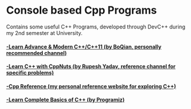 # Console based Cpp Programs
Contains some useful C++ Programs, developed through DevC++ during my 2nd semester at University.

#### [-Learn Advance & Modern C++/C++11 (by BoQian, personally recommended channel)](https://www.youtube.com/user/BoQianTheProgrammer/playlists)
#### [-Learn C++ with CppNuts (by Rupesh Yadav, reference channel for specific problems)](https://www.youtube.com/c/CppNuts/playlists)
#### [-Cpp Reference (my personal reference website for exploring C++)](https://en.cppreference.com/w/)
#### [-Learn Complete Basics of C++ (by Programiz)](https://www.programiz.com/cpp-programming)
